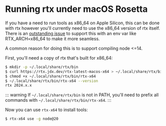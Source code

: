 # Running rtx under macOS Rosetta

If you have a need to run tools as x86_64 on Apple Silicon, this can be done with rtx however you'll currently 
need to use the x86_64 version of rtx itself. There is an [outstanding issue](https://github.com/jdx/rtx/issues/405)
to support this with an env var like RTX_ARCH=x86_64 to make it more seamless.

A common reason for doing this is to support compiling node <=14.

First, you'll need a copy of rtx that's built for x86_64:

```sh
$ mkdir -p ~/.local/share/rtx/bin
$ curl https://rtx.jdx.dev/rtx-latest-macos-x64 > ~/.local/share/rtx/bin/rtx-x64
$ chmod +x ~/.local/share/rtx/bin/rtx-x64
$ ~/.local/share/rtx/bin/rtx-x64 --version
rtx 2024.x.x
```

::: warning
If `~/.local/share/rtx/bin` is not in PATH, you'll need to prefix all commands with `~/.local/share/rtx/bin/rtx-x64`.
:::

Now you can use `rtx-x64` to install tools:

```sh
$ rtx-x64 use -g node@20
```
